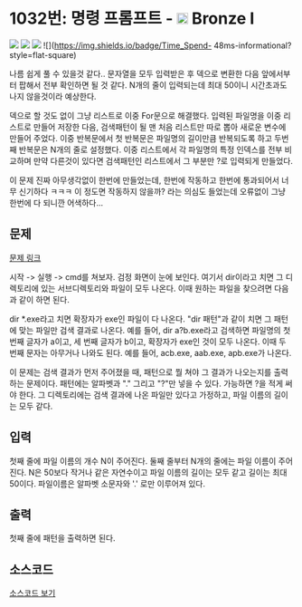 # 1032번: 명령 프롬프트 - <img src="https://static.solved.ac/tier_small/5.svg" style="height:20px" /> Bronze I

<!-- performance -->

![](https://img.shields.io/badge/Python-3670A0?style=flat-square&logo=python&logoColor=white) ![](https://img.shields.io/badge/BOJ-Passed-Success?style=flat-square) ![](https://img.shields.io/badge/Memory_Usage-31256KB-informational?style=flat-square) ![](https://img.shields.io/badge/Time_Spend-	48ms-informational?style=flat-square)

나름 쉽게 풀 수 있을것 같다..
문자열을 모두 입력받은 후 덱으로 변환한 다음 앞에서부터 팝해서 전부 확인하면 될 것 같다.
N개의 줄이 입력되는데 최대 50이니 시간초과도 나지 않을것이라 예상한다.

덱으로 할 것도 없이 그냥 리스트로 이중 For문으로 해결했다.
입력된 파일명을 이중 리스트로 만들어 저장한 다음, 검색패턴이 될 맨 처음 리스트만 따로 뽑아 새로운 변수에 만들어 주었다.
이중 반복문에서 첫 반복문은 파일명의 길이만큼 반복되도록 하고 두번째 반복문은 N개의 줄로 설정했다.
이중 리스트에서 각 파일명의 특정 인덱스를 전부 비교하며 만약 다른것이 있다면 검색패턴인 리스트에서 그 부분만 ?로 입력되게 만들었다.

이 문제 진짜 아무생각없이 한번에 만들었는데, 한번에 작동하고 한번에 통과되어서 너무 신기하다 ㅋㅋㅋ
이 정도면 작동하지 않을까? 라는 의심도 들었는데 오류없이 그냥 한번에 다 되니깐 어색하다...

<!-- end -->

## 문제

[문제 링크](https://boj.kr/1032)


<p>시작 -&gt; 실행 -&gt; cmd를 쳐보자. 검정 화면이 눈에 보인다. 여기서 dir이라고 치면 그 디렉토리에 있는 서브디렉토리와 파일이 모두 나온다. 이때 원하는 파일을 찾으려면 다음과 같이 하면 된다.</p>

<p>dir *.exe라고 치면 확장자가 exe인 파일이 다 나온다. "dir 패턴"과 같이 치면 그 패턴에 맞는 파일만 검색 결과로 나온다. 예를 들어, dir a?b.exe라고 검색하면 파일명의 첫 번째 글자가 a이고, 세 번째 글자가 b이고, 확장자가 exe인 것이 모두 나온다. 이때 두 번째 문자는 아무거나 나와도 된다. 예를 들어, acb.exe, aab.exe, apb.exe가 나온다.</p>

<p>이 문제는 검색 결과가 먼저 주어졌을 때, 패턴으로 뭘 쳐야 그 결과가 나오는지를 출력하는 문제이다. 패턴에는 알파벳과 "." 그리고 "?"만 넣을 수 있다. 가능하면 ?을 적게 써야 한다. 그 디렉토리에는 검색 결과에 나온 파일만 있다고 가정하고, 파일 이름의 길이는 모두 같다.</p>



## 입력

첫째 줄에 파일 이름의 개수 N이 주어진다. 둘째 줄부터 N개의 줄에는 파일 이름이 주어진다. N은 50보다 작거나 같은 자연수이고 파일 이름의 길이는 모두 같고 길이는 최대 50이다. 파일이름은 알파벳 소문자와 '.' 로만 이루어져 있다.

## 출력

첫째 줄에 패턴을 출력하면 된다.

## 소스코드

[소스코드 보기](명령%20프롬프트.py)